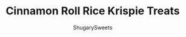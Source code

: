 ---
layout: ../../layouts/MarkdownPostLayout.astro
title: Cinnamon Roll Rice Krispie Treats
author: ShugarySweets
pubDate: 2019-01-15
description: "Take your Rice Krispie Treats up a notch by adding Cinnamon Roll flavor! You cant keep your hands off these."
image_url: https://www.shugarysweets.com/wp-content/uploads/2013/07/cinnamon-roll-rice-krispie-treats-1.jpg
tags: ["Rice Krispie Treats","American"]
calories: 197
protein: 1
carbohydrates: 40
fats: 4
fiber: 0
ingredients: ["1/4 cup unsalted butter","10 ounce bag marshmallows","5 cups crispy rice cereal","1 Tablespoon cinnamon sugar blend","1 cup powdered sugar","2 Tablespoons milk","1 Tablespoon cinnamon/sugar blend"]
serves: 12
time: "1 hour 5 minutes"
prepTime: "1 hour"
instructions: ["In a large saucepan, melt butter over medium heat. Add marshmallow and stir with a spoon until completely melted. Remove from heat.","Whisk in the cinnamon sugar. Add cereal.","Press mixture into a parchment paper lined 9inch square baking dish. Cover with plastic wrap and allow to set, about one hour.","For the glaze, whisk sugar and milk together. Drizzle over krispie treats and sprinkle immediately with cinnamon sugar blend. Remove treats from pan by lifting parchment paper. Cut into desired sized bars and enjoy!","Store in an airtight container at room temperature for up to 5 days."]
nutrition: ["197 calories","40 grams carbohydrates","10 milligrams cholesterol","4 grams fat","0 grams fiber","1 grams protein","2 grams saturated fat","82 milligrams sodium","25 grams sugar","0 grams trans fat","1 grams unsaturated fat"]
---